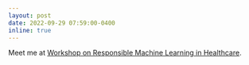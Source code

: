 ```yaml
---
layout: post
date: 2022-09-29 07:59:00-0400
inline: true
---
```


Meet me at [Workshop on Responsible Machine Learning in Healthcare](https://responsibleml4healthcare.github.io/).
